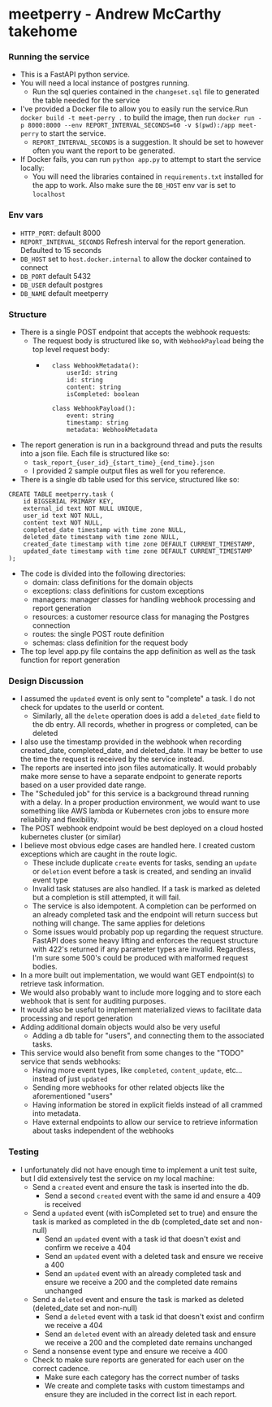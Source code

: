 # meetperry - Andrew McCarthy takehome

### Running the service
* This is a FastAPI python service.
* You will need a local instance of postgres running.
  * Run the sql queries contained in the `changeset.sql` file to generated the table needed for the service
* I've provided a Docker file to allow you to easily run the service.Run `docker build -t meet-perry .`
to build the image, then run `docker run -p 8000:8000 --env REPORT_INTERVAL_SECONDS=60 -v $(pwd):/app meet-perry` to start the service.
  * `REPORT_INTERVAL_SECONDS` is a suggestion.  It should be set to however often you want the report to be generated.
* If Docker fails, you can run `python app.py` to attempt to start the service locally:
  * You will need the libraries contained in `requirements.txt` installed for the app to work.  Also make sure the `DB_HOST` env var is set to `localhost` 

### Env vars
* `HTTP_PORT`: default 8000
* `REPORT_INTERVAL_SECONDS` Refresh interval for the report generation.  Defaulted to 15 seconds
* `DB_HOST` set to `host.docker.internal` to allow the docker contained to connect
* `DB_PORT` default 5432
* `DB_USER` default postgres
* `DB_NAME` default meetperry 

### Structure
* There is a single POST endpoint that accepts the webhook requests:
  * The request body is structured like so, with `WebhookPayload` being the top level request body:
    * ```
        class WebhookMetadata():
            userId: string
            id: string
            content: string
            isCompleted: boolean
        
        class WebhookPayload():
            event: string
            timestamp: string
            metadata: WebhookMetadata
        ```     
* The report generation is run in a background thread and puts the results into a json file.  Each file is structured like so:
  * `task_report_{user_id}_{start_time}_{end_time}.json`
  * I provided 2 sample output files as well for you reference.
* There is a single db table used for this service, structured like so:
```
CREATE TABLE meetperry.task (
    id BIGSERIAL PRIMARY KEY,
    external_id text NOT NULL UNIQUE,
    user_id text NOT NULL,
    content text NOT NULL,
    completed_date timestamp with time zone NULL,
    deleted_date timestamp with time zone NULL,
    created_date timestamp with time zone DEFAULT CURRENT_TIMESTAMP,
    updated_date timestamp with time zone DEFAULT CURRENT_TIMESTAMP
);
```
* The code is divided into the following directories:
  * domain: class definitions for the domain objects
  * exceptions: class definitions for custom exceptions
  * managers: manager classes for handling webhook processing and report generation
  * resources: a customer resource class for managing the Postgres connection
  * routes: the single POST route definition
  * schemas: class definition for the request body
* The top level app.py file contains the app definition as well as the task function for report generation

### Design Discussion
* I assumed the `updated` event is only sent to "complete" a task.  I do not check for updates to the userId or content.
  * Similarly, all the `delete` operation does is add a `deleted_date` field to the db entry.  All records, whether in progress or completed, can be deleted
* I also use the timestamp provided in the webhook when recording created_date, completed_date, and deleted_date.  It may be better to use the time the request is received by the service instead. 
* The reports are inserted into json files automatically.  It would probably make more sense to have a separate endpoint to generate reports based on a user provided date range.
* The "Scheduled job" for this service is a background thread running with a delay.  In a proper production environment, we would want to use something like AWS lambda or Kubernetes cron jobs to ensure more reliability and flexibility.
* The POST webhook endpoint would be best deployed on a cloud hosted kubernetes cluster (or similar)
* I believe most obvious edge cases are handled here.  I created custom exceptions which are caught in the route logic.
  * These include duplicate `create` events for tasks, sending an `update` or `deletion` event before a task is created, and sending an invalid event type
  * Invalid task statuses are also handled.  If a task is marked as deleted but a completion is still attempted, it will fail.
  * The service is also idempotent.  A completion can be performed on an already completed task and the endpoint will return success but nothing will change.  The same applies for deletions
  * Some issues would probably pop up regarding the request structure.  FastAPI does some heavy lifting and enforces the request structure with 422's returned if any parameter types are invalid.  Regardless, I'm sure some 500's could be produced with malformed request bodies.
* In a more built out implementation, we would want GET endpoint(s) to retrieve task information.
* We would also probably want to include more logging and to store each webhook that is sent for auditing purposes.
* It would also be useful to implement materialized views to facilitate data processing and report generation
* Adding additional domain objects would also be very useful
  * Adding a db table for "users", and connecting them to the associated tasks.
* This service would also benefit from some changes to the "TODO" service that sends webhooks:  
  * Having more event types, like `completed`, `content_update`, etc... instead of just `updated`
  * Sending more webhooks for other related objects like the aforementioned "users"
  * Having information be stored in explicit fields instead of all crammed into metadata.
  * Have external endpoints to allow our service to retrieve information about tasks independent of the webhooks

### Testing

* I unfortunately did not have enough time to implement a unit test suite, but I did extensively test the service on my local machine:
  * Send a `created` event and ensure the task is inserted into the db.
    * Send a second `created` event with the same id and ensure a 409 is received
  * Send a `updated` event (with isCompleted set to true) and ensure the task is marked as completed in the db (completed_date set and non-null)
    * Send an `updated` event with a task id that doesn't exist and confirm we receive a 404
    * Send an `updated` event with a deleted task and ensure we receive a 400
    * Send an `updated` event with an already completed task and ensure we receive a 200 and the completed date remains unchanged
  * Send a `deleted` event and ensure the task is marked as deleted (deleted_date set and non-null)
    * Send a `deleted` event with a task id that doesn't exist and confirm we receive a 404
    * Send an `deleted` event with an already deleted task and ensure we receive a 200 and the completed date remains unchanged
  * Send a nonsense event type and ensure we receive a 400
  * Check to make sure reports are generated for each user on the correct cadence.
    * Make sure each category has the correct number of tasks
    * We create and complete tasks with custom timestamps and ensure they are included in the correct list in each report.